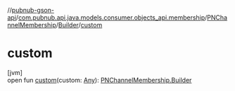 //[pubnub-gson-api](../../../../index.md)/[com.pubnub.api.java.models.consumer.objects_api.membership](../../index.md)/[PNChannelMembership](../index.md)/[Builder](index.md)/[custom](custom.md)

# custom

[jvm]\
open fun [custom](custom.md)(custom: [Any](https://kotlinlang.org/api/latest/jvm/stdlib/kotlin/-any/index.html)): [PNChannelMembership.Builder](index.md)
